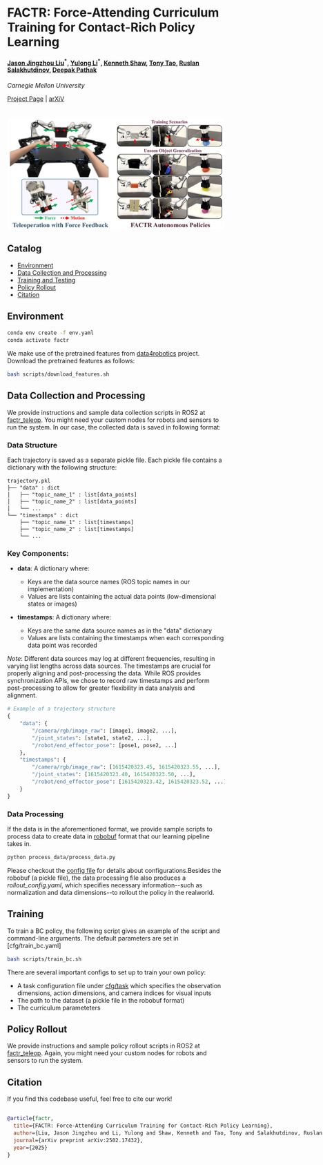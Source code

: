 
<h1> FACTR: Force-Attending Curriculum Training for Contact-Rich Policy Learning </h1>



#### [Jason Jingzhou Liu](https://jasonjzliu.com)<sup>\*</sup>, [Yulong Li](https://yulongli42.github.io)<sup>\*</sup>, [Kenneth Shaw](https://kennyshaw.net), [Tony Tao](https://tony-tao.com), [Ruslan Salakhutdinov](https://www.cs.cmu.edu/~rsalakhu/), [Deepak Pathak](https://www.cs.cmu.edu/~dpathak/)
_Carnegie Mellon University_

[Project Page](https://jasonjzliu.com/factr/) | [arXiV](https://arxiv.org/abs/2502.17432)

<h1> </h1>
<img src="assets/main_teaser.jpg" alt="teaser" width="750"/>

<br>

## Catalog
- [Environment](#environment)
- [Data Collection and Processing](#data-collection-and-processing)
- [Training and Testing](#training)
- [Policy Rollout](#policy-rollout)
- [Citation](#citation)
  
## Environment
```bash
conda env create -f env.yaml
conda activate factr
```
We make use of the pretrained features from [data4robotics](https://github.com/SudeepDasari/data4robotics) project. Download the pretrained features as follows:
```bash
bash scripts/download_features.sh
```
## Data Collection and Processing
We provide instructions and sample data collection scripts in ROS2 at [factr_teleop](insert_link). You might need your custom nodes for robots and sensors to run the system. In our case, the collected data is saved in following format:
### Data Structure
Each trajectory is saved as a separate pickle file. Each pickle file contains a dictionary with the following structure:
```
trajectory.pkl
├── "data" : dict
│   ├── "topic_name_1" : list[data_points]
│   ├── "topic_name_2" : list[data_points]
│   └── ...
└── "timestamps" : dict
    ├── "topic_name_1" : list[timestamps]
    ├── "topic_name_2" : list[timestamps]
    └── ...
```
### Key Components:

- **data**: A dictionary where:
  - Keys are the data source names (ROS topic names in our implementation)
  - Values are lists containing the actual data points (low-dimensional states or images)

- **timestamps**: A dictionary where:
  - Keys are the same data source names as in the "data" dictionary
  - Values are lists containing the timestamps when each corresponding data point was recorded

*Note*: Different data sources may log at different frequencies, resulting in varying list lengths across data sources. The timestamps are crucial for properly aligning and post-processing the data.
While ROS provides synchronization APIs, we chose to record raw timestamps and perform post-processing to allow for greater flexibility in data analysis and alignment.
```python
# Example of a trajectory structure
{
    "data": {
        "/camera/rgb/image_raw": [image1, image2, ...],
        "/joint_states": [state1, state2, ...],
        "/robot/end_effector_pose": [pose1, pose2, ...]
    },
    "timestamps": {
        "/camera/rgb/image_raw": [1615420323.45, 1615420323.55, ...],
        "/joint_states": [1615420323.40, 1615420323.50, ...],
        "/robot/end_effector_pose": [1615420323.42, 1615420323.52, ...]
    }
}
```
### Data Processing
If the data is in the aforementioned format, we provide sample scripts to process data to create data in [robobuf](https://github.com/AGI-Labs/robobuf) format that our learning pipeline takes in.
```bash
python process_data/process_data.py
```
Please checkout the [config file](process_data/cfg/default.yaml) for details about configurations.Besides the robobuf (a pickle file), the data processing file also produces a *rollout_config.yaml*, which specifies necessary information--such as normalization and data dimensions--to rollout the policy in the realworld.


## Training

To train a BC policy, the following script gives an example of the script and command-line arguments. The default parameters are set in [cfg/train_bc.yaml]

```bash
bash scripts/train_bc.sh
```
There are several important configs to set up to train your own policy:
- A task configuration file under [cfg/task](cfg/task) which specifies the observation dimensions, action dimensions, and camera indices for visual inputs
- The path to the dataset (a pickle file in the robobuf format)
- The curriculum parameteters

## Policy Rollout
We provide instructions and sample policy rollout scripts in ROS2 at [factr_teleop](insert_link). Again, you might need your custom nodes for robots and sensors to run the system.

## Citation
If you find this codebase useful, feel free to cite our work!
<div style="display:flex;">
<div>

```bibtex
@article{factr,
  title={FACTR: Force-Attending Curriculum Training for Contact-Rich Policy Learning},
  author={Liu, Jason Jingzhou and Li, Yulong and Shaw, Kenneth and Tao, Tony and Salakhutdinov, Ruslan and Pathak, Deepak},
  journal={arXiv preprint arXiv:2502.17432},
  year={2025}
}
```
